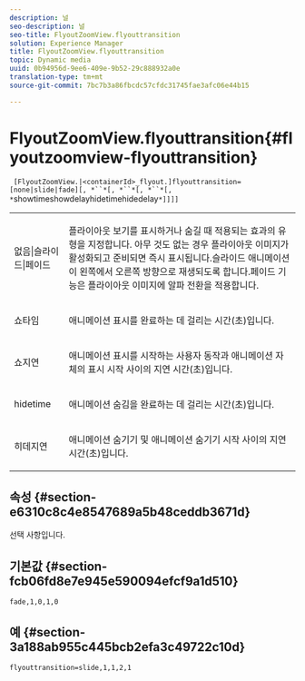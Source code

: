 ```yaml
---
description: 널
seo-description: 널
seo-title: FlyoutZoomView.flyouttransition
solution: Experience Manager
title: FlyoutZoomView.flyouttransition
topic: Dynamic media
uuid: 0b94956d-9ee6-409e-9b52-29c888932a0e
translation-type: tm+mt
source-git-commit: 7bc7b3a86fbcdc57cfdc31745fae3afc06e44b15

---
```



# FlyoutZoomView.flyouttransition{#flyoutzoomview-flyouttransition}

` [FlyoutZoomView.|<containerId>_flyout.]flyouttransition=[none|slide|fade][, *``*[, *``*[, *``*[, *`showtimeshowdelayhidetimehidedelay`*]]]]`

<table id="table_AB421835D2454ECD8AA40DBFADBAC65F"> 
 <tbody> 
  <tr> 
   <td colname="col1"> <p> <span class="codeph"> <span class="varname"> 없음|슬라이드|페이드 </span></span> </p> </td> 
   <td colname="col2"> <p> 플라이아웃 보기를 표시하거나 숨길 때 적용되는 효과의 유형을 지정합니다. 아무 <span class="codeph"> 것도 없는 </span>경우 플라이아웃 이미지가 활성화되고 준비되면 즉시 표시됩니다.슬라이드 애니메이션이 왼쪽에서 오른쪽 방향으로 재생되도록 <span class="codeph"> </span> 합니다.페이드 <span class="codeph"> 기능은 플라이아웃 이미지에 알파 전환을 </span> 적용합니다. </p> </td> 
  </tr> 
  <tr> 
   <td colname="col1"> <p> <span class="codeph"> <span class="varname"> 쇼타임 </span></span> </p> </td> 
   <td colname="col2"> <p> 애니메이션 표시를 완료하는 데 걸리는 시간(초)입니다. </p> </td> 
  </tr> 
  <tr> 
   <td colname="col1"> <p> <span class="codeph"> <span class="varname"> 쇼지연 </span></span> </p> </td> 
   <td colname="col2"> <p> 애니메이션 표시를 시작하는 사용자 동작과 애니메이션 자체의 표시 시작 사이의 지연 시간(초)입니다. </p> </td> 
  </tr> 
  <tr> 
   <td colname="col1"> <p> <span class="codeph"> <span class="varname"> hidetime </span></span> </p> </td> 
   <td colname="col2"> <p> 애니메이션 숨김을 완료하는 데 걸리는 시간(초)입니다. </p> </td> 
  </tr> 
  <tr> 
   <td colname="col1"> <p> <span class="codeph"> <span class="varname"> 히데지연 </span></span> </p> </td> 
   <td colname="col2"> <p> 애니메이션 숨기기 및 애니메이션 숨기기 시작 사이의 지연 시간(초)입니다. </p> </td> 
  </tr> 
 </tbody> 
</table>

## 속성 {#section-e6310c8c4e8547689a5b48ceddb3671d}

선택 사항입니다.

## 기본값 {#section-fcb06fd8e7e945e590094efcf9a1d510}

`fade,1,0,1,0`

## 예 {#section-3a188ab955c445bcb2efa3c49722c10d}

`flyouttransition=slide,1,1,2,1`
